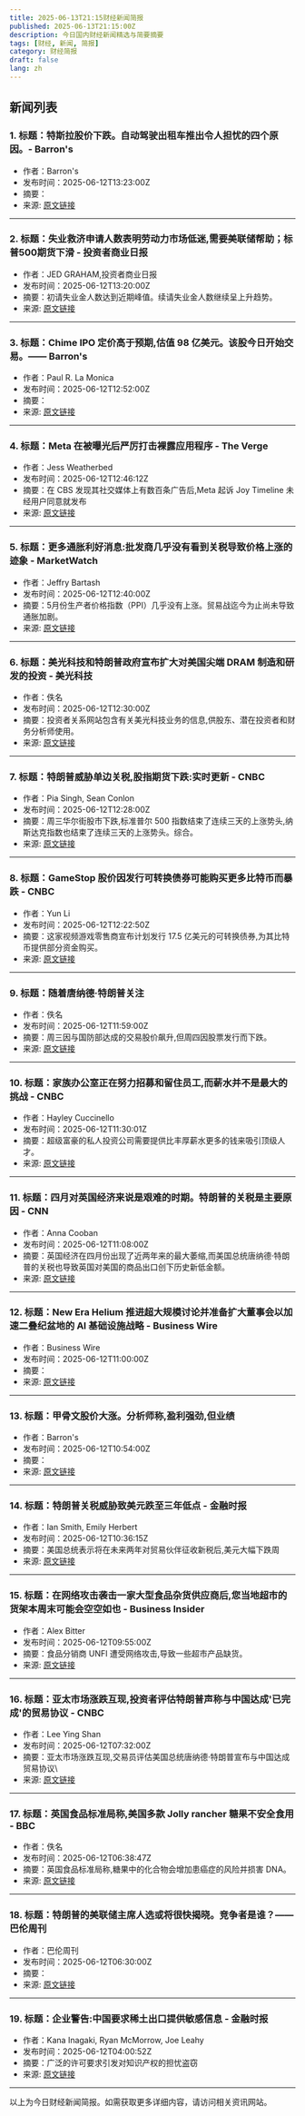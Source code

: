 ```yaml
---
title: 2025-06-13T21:15财经新闻简报
published: 2025-06-13T21:15:00Z
description: 今日国内财经新闻精选与简要摘要
tags: [财经, 新闻, 简报]
category: 财经简报
draft: false
lang: zh
---
```


## 新闻列表

### 1. 标题：特斯拉股价下跌。自动驾驶出租车推出令人担忧的四个原因。- Barron&#39;s
- 作者：Barron&#39;s
- 发布时间：2025-06-12T13:23:00Z
- 摘要：
- 来源: [原文链接](https://www.barrons.com/articles/tesla-stock-price-robotaxi-launch-musk-trump-338d7776)

---

### 2. 标题：失业救济申请人数表明劳动力市场低迷,需要美联储帮助；标普500期货下滑 - 投资者商业日报
- 作者：JED GRAHAM,投资者商业日报
- 发布时间：2025-06-12T13:20:00Z
- 摘要：初请失业金人数达到近期峰值。续请失业金人数继续呈上升趋势。
- 来源: [原文链接](https://www.investors.com/news/economy/jobless-claims-show-labor-market-fed-rate-cuts-sp-500-futures-slip/)

---

### 3. 标题：Chime IPO 定价高于预期,估值 98 亿美元。该股今日开始交易。—— Barron&#39;s
- 作者：Paul R. La Monica
- 发布时间：2025-06-12T12:52:00Z
- 摘要：
- 来源: [原文链接](https://www.barrons.com/articles/chime-chym-ipo-stock-ticker-price-bank-card-276660fd)

---

### 4. 标题：Meta 在被曝光后严厉打击裸露应用程序 - The Verge
- 作者：Jess Weatherbed
- 发布时间：2025-06-12T12:46:12Z
- 摘要：在 CBS 发现其社交媒体上有数百条广告后,Meta 起诉 Joy Timeline 未经用户同意就发布
- 来源: [原文链接](https://www.theverge.com/news/685985/meta-lawsuit-crushai-nudify-app-ads)

---

### 5. 标题：更多通胀利好消息:批发商几乎没有看到关税导致价格上涨的迹象 - MarketWatch
- 作者：Jeffry Bartash
- 发布时间：2025-06-12T12:40:00Z
- 摘要：5月份生产者价格指数（PPI）几乎没有上涨。贸易战迄今为止尚未导致通胀加剧。
- 来源: [原文链接](https://www.marketwatch.com/story/more-good-inflation-news-wholesalers-show-little-sign-of-rising-price-from-tariffs-d587bece)

---

### 6. 标题：美光科技和特朗普政府宣布扩大对美国尖端 DRAM 制造和研发的投资 - 美光科技
- 作者：佚名
- 发布时间：2025-06-12T12:30:00Z
- 摘要：投资者关系网站包含有关美光科技业务的信息,供股东、潜在投资者和财务分析师使用。
- 来源: [原文链接](https://investors.micron.com/news-releases/news-release-details/micron-and-trump-administration-announce-expanded-us-investments)

---

### 7. 标题：特朗普威胁单边关税,股指期货下跌:实时更新 - CNBC
- 作者：Pia Singh, Sean Conlon
- 发布时间：2025-06-12T12:28:00Z
- 摘要：周三华尔街股市下跌,标准普尔 500 指数结束了连续三天的上涨势头,纳斯达克指数也结束了连续三天的上涨势头。综合。
- 来源: [原文链接](https://www.cnbc.com/2025/06/11/stock-market-today-live-updates.html)

---

### 8. 标题：GameStop 股价因发行可转换债券可能购买更多比特币而暴跌 - CNBC
- 作者：Yun Li
- 发布时间：2025-06-12T12:22:50Z
- 摘要：这家视频游戏零售商宣布计划发行 17.5 亿美元的可转换债券,为其比特币提供部分资金购买。
- 来源: [原文链接](https://www.cnbc.com/2025/06/12/gamestop-shares-tank-on-convertible-bond-offering-to-potentially-buy-more-bitcoin.html)

---

### 9. 标题：随着唐纳德·特朗普关注
- 作者：佚名
- 发布时间：2025-06-12T11:59:00Z
- 摘要：周三因与国防部达成的交易股价飙升,但周四因股票发行而下跌。
- 来源: [原文链接](https://www.investors.com/news/nuclear-oklo-price-target-hike-donald-trump-ai-revolution/)

---

### 10. 标题：家族办公室正在努力招募和留住员工,而薪水并不是最大的挑战 - CNBC
- 作者：Hayley Cuccinello
- 发布时间：2025-06-12T11:30:01Z
- 摘要：超级富豪的私人投资公司需要提供比丰厚薪水更多的钱来吸引顶级人才。
- 来源: [原文链接](https://www.cnbc.com/2025/06/12/why-family-offices-are-struggling-to-recruit-and-retain-staff.html)

---

### 11. 标题：四月对英国经济来说是艰难的时期。特朗普的关税是主要原因 - CNN
- 作者：Anna Cooban
- 发布时间：2025-06-12T11:08:00Z
- 摘要：英国经济在四月份出现了近两年来的最大萎缩,而美国总统唐纳德·特朗普的关税也导致英国对美国的商品出口创下历史新低金额。
- 来源: [原文链接](https://www.cnn.com/2025/06/12/economy/uk-gdp-fall-trump-tariffs-intl)

---

### 12. 标题：New Era Helium 推进超大规模讨论并准备扩大董事会以加速二叠纪盆地的 AI 基础设施战略 - Business Wire
- 作者：Business Wire
- 发布时间：2025-06-12T11:00:00Z
- 摘要：
- 来源: [原文链接](https://www.businesswire.com/news/home/20250612101595/en/New-Era-Helium-Advances-Hyperscaler-Discussions-and-Prepares-for-Board-Expansion-to-Accelerate-AI-Infrastructure-Strategy-in-the-Permian-Basin)

---

### 13. 标题：甲骨文股价大涨。分析师称,盈利强劲,但业绩
- 作者：Barron&#39;s
- 发布时间：2025-06-12T10:54:00Z
- 摘要：
- 来源: [原文链接](https://www.barrons.com/articles/oracle-stock-price-earnings-target-71523593)

---

### 14. 标题：特朗普关税威胁致美元跌至三年低点 - 金融时报
- 作者：Ian Smith, Emily Herbert
- 发布时间：2025-06-12T10:36:15Z
- 摘要：美国总统表示将在未来两年对贸易伙伴征收新税后,美元大幅下跌周
- 来源: [原文链接](https://www.ft.com/content/437a6438-742a-42fe-97ff-b427448ce0f6)

---

### 15. 标题：在网络攻击袭击一家大型食品杂货供应商后,您当地超市的货架本周末可能会空空如也 - Business Insider
- 作者：Alex Bitter
- 发布时间：2025-06-12T09:55:00Z
- 摘要：食品分销商 UNFI 遭受网络攻击,导致一些超市产品缺货。
- 来源: [原文链接](https://www.businessinsider.com/shelves-at-whole-foods-supermarkets-go-empty-amid-unfi-outage-2025-6)

---

### 16. 标题：亚太市场涨跌互现,投资者评估特朗普声称与中国达成'已完成'的贸易协议 - CNBC
- 作者：Lee Ying Shan
- 发布时间：2025-06-12T07:32:00Z
- 摘要：亚太市场涨跌互现,交易员评估美国总统唐纳德·特朗普宣布与中国达成贸易协议\
- 来源: [原文链接](https://www.cnbc.com/2025/06/12/asia-pacific-markets-today-live-trump-china-deal-thailand-cpi.html)

---

### 17. 标题：英国食品标准局称,美国多款 Jolly rancher 糖果不安全食用 - BBC
- 作者：佚名
- 发布时间：2025-06-12T06:38:47Z
- 摘要：英国食品标准局称,糖果中的化合物会增加患癌症的风险并损害 DNA。
- 来源: [原文链接](https://www.bbc.com/news/articles/crr7yjrnj89o)

---

### 18. 标题：特朗普的美联储主席人选或将很快揭晓。竞争者是谁？——巴伦周刊
- 作者：巴伦周刊
- 发布时间：2025-06-12T06:30:00Z
- 摘要：
- 来源: [原文链接](https://www.barrons.com/articles/trump-fed-chair-pick-contenders-5bf386ca)

---

### 19. 标题：企业警告:中国要求稀土出口提供敏感信息 - 金融时报
- 作者：Kana Inagaki, Ryan McMorrow, Joe Leahy
- 发布时间：2025-06-12T04:00:52Z
- 摘要：广泛的许可要求引发对知识产权的担忧盗窃
- 来源: [原文链接](https://www.ft.com/content/0fce7177-a713-4c06-ba22-0ae429efe73f)

---


以上为今日财经新闻简报。如需获取更多详细内容，请访问相关资讯网站。